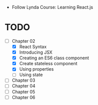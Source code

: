 - Follow Lynda Course: Learning React.js

# TODO
- [ ] Chapter 02
  + [x] React Syntax
  + [x] Introducing JSX
  + [x] Creating an ES6 class component
  + [x] Create stateless component
  + [x] Using properties
  + [ ] Using state
- [ ] Chapter 03
- [ ] Chapter 04
- [ ] Chapter 05
- [ ] Chapter 06